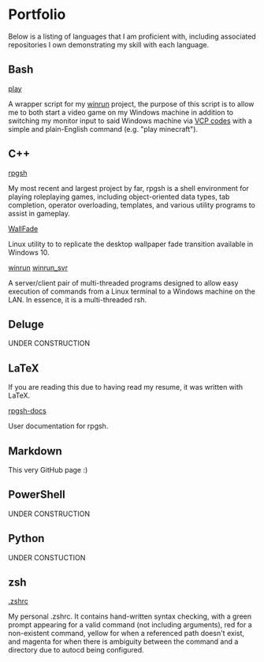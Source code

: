 # Portfolio
Below is a listing of languages that I am proficient with, including associated repositories I own demonstrating my skill with each language.

## Bash
[play](https://github.com/TheMohawkNinja/play)

A wrapper script for my [winrun](https://github.com/themohawkninja/winrun) project, the purpose of this script is to allow me to both start a video game on my Windows machine in addition to switching my monitor input to said Windows machine via [VCP codes](https://en.wikipedia.org/wiki/Monitor_Control_Command_Set) with a simple and plain-English command (e.g. "play minecraft").

## C++
[rpgsh](https://github.com/TheMohawkNinja/rpgsh)

My most recent and largest project by far, rpgsh is a shell environment for playing roleplaying games, including object-oriented data types, tab completion, operator overloading, templates, and various utility programs to assist in gameplay.

[WallFade](https://github.com/TheMohawkNinja/WallFade)

Linux utility to to replicate the desktop wallpaper fade transition available in Windows 10.

[winrun](https://github.com/TheMohawkNinja/winrun)
[winrun_svr](https://github.com/TheMohawkNinja/winrun_svr)

A server/client pair of multi-threaded programs designed to allow easy execution of commands from a Linux terminal to a Windows machine on the LAN. In essence, it is a multi-threaded rsh.

## Deluge

UNDER CONSTRUCTION

## LaTeX

If you are reading this due to having read my resume, it was written with LaTeX.

[rpgsh-docs](https://github.com/TheMohawkNinja/rpgsh-docs)

User documentation for rpgsh.

## Markdown

This very GitHub page :)

## PowerShell

UNDER CONSTRUCTION

## Python

UNDER CONSTUCTION

## zsh

[.zshrc](https://github.com/TheMohawkNinja/.zshrc)

My personal .zshrc. It contains hand-written syntax checking, with a green prompt appearing for a valid command (not including arguments), red for a non-existent command, yellow for when a referenced path doesn't exist, and magenta for when there is ambiguity between the command and a directory due to autocd being configured.

